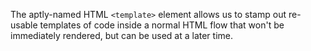 The aptly-named HTML `<template>` element allows us to stamp out re-usable templates of code inside a normal HTML flow that won't be immediately rendered, but can be used at a later time.